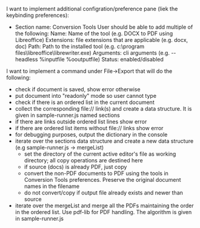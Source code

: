 I want to implement additional configration/preference pane (liek the keybinding preferences):
- Section name: Conversion Tools
    User should be able to add multiple of the following:
      Name: Name of the tool (e.g. DOCX to PDF using Libreoffice)
      Extensions: file extensions that are applicable (e.g. docx, doc)
      Path: Path to the installed tool (e.g. c:\program files\libreoffice\librewriter.exe)
      Arguments: cli arguments (e.g. --headless %inputfile %ooutputfile)
      Status: enabled/disabled


I want to implement a command under File->Export that will do the following:
- check if document is saved, show error otherwise
- put document into "readonly" mode so user cannot type
- check if there is an ordered list in the current document
- collect the corresponding file:// link(s) and create a data structure. It is given in sample-runner.js named sections
- if there are links outside ordered list lines show error
- if there are ordered list items without file:// links show error
- for debugging purposes, output the dictionary in the console
- iterate over the sections data structure and create a new data structure (e.g sample-runner.js -> mergeList)
  - set the directory of the current active editor's file as working directory; all copy operations are destined here
  - if source (docs) is already PDF, just copy
  - convert the non-PDF documents to PDF using the tools in Conversion Tools preferences. Preserve the original document names in the filename
  - do not convert/copy if output file already exists and newer than source 
- iterate over the mergeList and merge all the PDFs maintaining the order in the ordered list. Use pdf-lib for PDF handling. The algorithm is given in sample-runner.js

